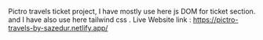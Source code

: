 Pictro travels ticket project, I have mostly use here js DOM for ticket section.
and I have also use here tailwind css .
Live Website link : https://pictro-travels-by-sazedur.netlify.app/

